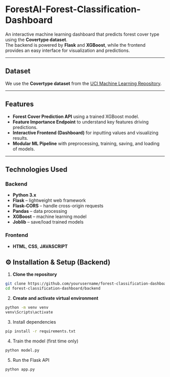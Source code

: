 # ForestAI-Forest-Classification-Dashboard

An interactive machine learning dashboard that predicts forest cover type using the **Covertype dataset**.  
The backend is powered by **Flask** and **XGBoost**, while the frontend provides an easy interface for visualization and predictions.

---

## Dataset 

We use the **Covertype dataset** from the [UCI Machine Learning Repository](https://archive.ics.uci.edu/ml/datasets/Covertype).

---

## Features

- **Forest Cover Prediction API** using a trained XGBoost model.
- **Feature Importance Endpoint** to understand key features driving predictions.
- **Interactive Frontend (Dashboard)** for inputting values and visualizing results.
- **Modular ML Pipeline** with preprocessing, training, saving, and loading of models.

---

## Technologies Used

### Backend
- **Python 3.x**
- **Flask** – lightweight web framework
- **Flask-CORS** – handle cross-origin requests
- **Pandas** – data processing
- **XGBoost** – machine learning model
- **Joblib** – save/load trained models

### Frontend
- **HTML**, **CSS**, **JAVASCRIPT**

## ⚙️ Installation & Setup (Backend)

1. **Clone the repository**
```bash
git clone https://github.com/yourusername/forest-classification-dashboard.git
cd forest-classification-dashboard/backend
```

2. **Create and activate virtual environment**
```bash
python -m venv venv
venv\Scripts\activate
```

3. Install dependencies
```bash
pip install -r requirements.txt
```

4. Train the model (first time only)
```bash
python model.py
```

5. Run the Flask API
```bash
python app.py
```


